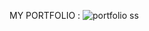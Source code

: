 MY PORTFOLIO :
![portfolio ss](https://github.com/user-attachments/assets/1f5a839d-5580-495e-9767-99b01d8d193e)

